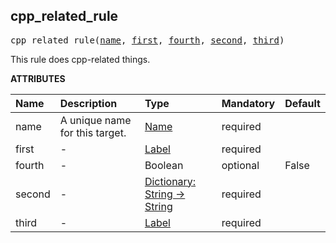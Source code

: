 <!-- Generated with Stardoc: http://skydoc.bazel.build -->

<a name="#cpp_related_rule"></a>

## cpp_related_rule

<pre>
cpp_related_rule(<a href="#cpp_related_rule-name">name</a>, <a href="#cpp_related_rule-first">first</a>, <a href="#cpp_related_rule-fourth">fourth</a>, <a href="#cpp_related_rule-second">second</a>, <a href="#cpp_related_rule-third">third</a>)
</pre>

This rule does cpp-related things.

**ATTRIBUTES**


| Name  | Description | Type | Mandatory | Default |
| :------------- | :------------- | :------------- | :------------- | :------------- |
| <a id="cpp_related_rule-name"></a>name |  A unique name for this target.   | <a href="https://bazel.build/docs/build-ref.html#name">Name</a> | required |  |
| <a id="cpp_related_rule-first"></a>first |  -   | <a href="https://bazel.build/docs/build-ref.html#labels">Label</a> | required |  |
| <a id="cpp_related_rule-fourth"></a>fourth |  -   | Boolean | optional | False |
| <a id="cpp_related_rule-second"></a>second |  -   | <a href="https://bazel.build/docs/skylark/lib/dict.html">Dictionary: String -> String</a> | required |  |
| <a id="cpp_related_rule-third"></a>third |  -   | <a href="https://bazel.build/docs/build-ref.html#labels">Label</a> | required |  |


